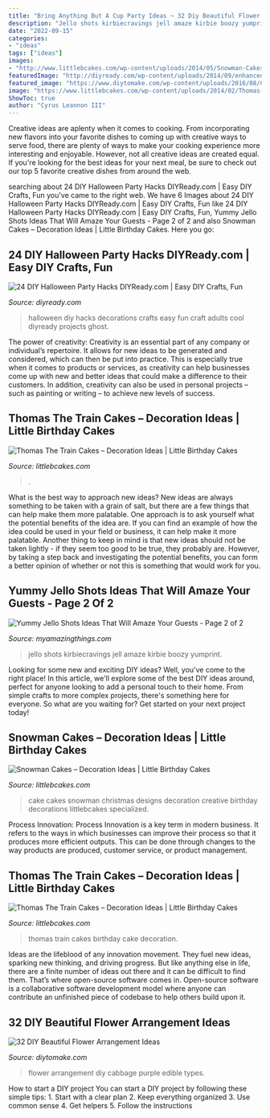 ```yaml
---
title: "Bring Anything But A Cup Party Ideas ~ 32 Diy Beautiful Flower Arrangement Ideas"
description: "Jello shots kirbiecravings jell amaze kirbie boozy yumprint"
date: "2022-09-15"
categories:
- "ideas"
tags: ["ideas"]
images:
- "http://www.littlebcakes.com/wp-content/uploads/2014/05/Snowman-Cakes.jpg"
featuredImage: "http://diyready.com/wp-content/uploads/2014/09/enhanced-buzz-29451-1350490652-0.jpg"
featured_image: "https://www.diytomake.com/wp-content/uploads/2016/08/Cabbage-Flower-Arrangement.jpg"
image: "https://www.littlebcakes.com/wp-content/uploads/2014/02/Thomas-The-Train-Birthday-Cake.jpg"
ShowToc: true
author: "Cyrus Leannon III"
---
```



Creative ideas are aplenty when it comes to cooking. From incorporating new flavors into your favorite dishes to coming up with creative ways to serve food, there are plenty of ways to make your cooking experience more interesting and enjoyable. However, not all creative ideas are created equal. If you're looking for the best ideas for your next meal, be sure to check out our top 5 favorite creative dishes from around the web.

	

		
searching about 24 DIY Halloween Party Hacks DIYReady.com | Easy DIY Crafts, Fun you've came to the right web. We have 6 Images about 24 DIY Halloween Party Hacks DIYReady.com | Easy DIY Crafts, Fun like 24 DIY Halloween Party Hacks DIYReady.com | Easy DIY Crafts, Fun, Yummy Jello Shots Ideas That Will Amaze Your Guests - Page 2 of 2 and also Snowman Cakes – Decoration Ideas | Little Birthday Cakes. Here you go:
		
    
## 24 DIY Halloween Party Hacks DIYReady.com | Easy DIY Crafts, Fun

<img loading=lazy src="http://diyready.com/wp-content/uploads/2014/09/enhanced-buzz-29451-1350490652-0.jpg" onerror="this.onerror=null;this.src='https://tse1.mm.bing.net/th?id=OIP.OmyuMaE0Sde_TcRpRnhMvAHaO8&amp;pid=15.1';" alt="24 DIY Halloween Party Hacks DIYReady.com | Easy DIY Crafts, Fun">

_Source: diyready.com_

>halloween diy hacks decorations crafts easy fun craft adults cool diyready projects ghost. 

	

The power of creativity:
Creativity is an essential part of any company or individual’s repertoire. It allows for new ideas to be generated and considered, which can then be put into practice. This is especially true when it comes to products or services, as creativity can help businesses come up with new and better ideas that could make a difference to their customers. In addition, creativity can also be used in personal projects – such as painting or writing – to achieve new levels of success.

    
## Thomas The Train Cakes – Decoration Ideas | Little Birthday Cakes

<img loading=lazy src="https://www.littlebcakes.com/wp-content/uploads/2014/02/Thomas-The-Train-Birthday-Cake.jpg" onerror="this.onerror=null;this.src='https://tse4.mm.bing.net/th?id=OIP.b0qCnZPmq_v55z0FIm6drAHaFj&amp;pid=15.1';" alt="Thomas The Train Cakes – Decoration Ideas | Little Birthday Cakes">

_Source: littlebcakes.com_

>. 

	

What is the best way to approach new ideas?
New ideas are always something to be taken with a grain of salt, but there are a few things that can help make them more palatable. One approach is to ask yourself what the potential benefits of the idea are. If you can find an example of how the idea could be used in your field or business, it can help make it more palatable. Another thing to keep in mind is that new ideas should not be taken lightly - if they seem too good to be true, they probably are. However, by taking a step back and investigating the potential benefits, you can form a better opinion of whether or not this is something that would work for you.

    
## Yummy Jello Shots Ideas That Will Amaze Your Guests - Page 2 Of 2

<img loading=lazy src="https://myamazingthings.com/wp-content/uploads/2018/06/jello-shot-ideas-9-.jpg" onerror="this.onerror=null;this.src='https://tse3.mm.bing.net/th?id=OIP.Emfghhoms6rEEYqr6kZ23AHaK4&amp;pid=15.1';" alt="Yummy Jello Shots Ideas That Will Amaze Your Guests - Page 2 of 2">

_Source: myamazingthings.com_

>jello shots kirbiecravings jell amaze kirbie boozy yumprint. 

	

Looking for some new and exciting DIY ideas? Well, you've come to the right place! In this article, we'll explore some of the best DIY ideas around, perfect for anyone looking to add a personal touch to their home. From simple crafts to more complex projects, there's something here for everyone. So what are you waiting for? Get started on your next project today!

    
## Snowman Cakes – Decoration Ideas | Little Birthday Cakes

<img loading=lazy src="http://www.littlebcakes.com/wp-content/uploads/2014/05/Snowman-Cakes.jpg" onerror="this.onerror=null;this.src='https://tse4.mm.bing.net/th?id=OIP.dgkXmuPLE-_3XeYWPI5WPQHaGI&amp;pid=15.1';" alt="Snowman Cakes – Decoration Ideas | Little Birthday Cakes">

_Source: littlebcakes.com_

>cake cakes snowman christmas designs decoration creative birthday decorations littlebcakes specialized. 

	

Process Innovation:
Process Innovation is a key term in modern business. It refers to the ways in which businesses can improve their process so that it produces more efficient outputs. This can be done through changes to the way products are produced, customer service, or product management.

    
## Thomas The Train Cakes – Decoration Ideas | Little Birthday Cakes

<img loading=lazy src="http://www.littlebcakes.com/wp-content/uploads/2014/02/Thomas-The-Train-Birthday-Cakes-685x1024.jpg" onerror="this.onerror=null;this.src='https://tse1.mm.bing.net/th?id=OIP.4MKFeo9iUhhOEl5EP7IHWwHaLE&amp;pid=15.1';" alt="Thomas The Train Cakes – Decoration Ideas | Little Birthday Cakes">

_Source: littlebcakes.com_

>thomas train cakes birthday cake decoration. 

	

Ideas are the lifeblood of any innovation movement. They fuel new ideas, sparking new thinking, and driving progress. But like anything else in life, there are a finite number of ideas out there and it can be difficult to find them. That’s where open-source software comes in. Open-source software is a collaborative software development model where anyone can contribute an unfinished piece of codebase to help others build upon it.

    
## 32 DIY Beautiful Flower Arrangement Ideas

<img loading=lazy src="https://www.diytomake.com/wp-content/uploads/2016/08/Cabbage-Flower-Arrangement.jpg" onerror="this.onerror=null;this.src='https://tse4.mm.bing.net/th?id=OIP.LptOKOTTObEiX7a-akXA4QHaKE&amp;pid=15.1';" alt="32 DIY Beautiful Flower Arrangement Ideas">

_Source: diytomake.com_

>flower arrangement diy cabbage purple edible types. 

	

How to start a DIY project
You can start a DIY project by following these simple tips: 1. Start with a clear plan 2. Keep everything organized 3. Use common sense 4. Get helpers 5. Follow the instructions 
